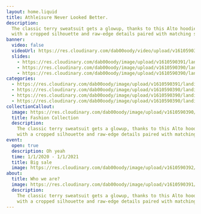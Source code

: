 ```yaml
---
layout: home.liquid
title: Athleisure Never Looked Better.
description:
  The classic terry sweatsuit gets a glowup, thanks to this Alto hoodie
  with a cropped silhouette and raw-edge details paired with matching sweatpants.
banner:
  video: false
  videoUrl: https://res.cloudinary.com/dab00oody/video/upload/v1610590394/landing/video_sna4xd.mp4
  slides:
    - https://res.cloudinary.com/dab00oody/image/upload/v1610590391/landing/shirt_o0xgau.jpg
    - https://res.cloudinary.com/dab00oody/image/upload/v1610590390/landing/shoes_sdgvjc.webp
    - https://res.cloudinary.com/dab00oody/image/upload/v1610590390/landing/shoes_dh2q8u.jpg
categories:
  - https://res.cloudinary.com/dab00oody/image/upload/v1610590391/landing/shirt_o0xgau.jpg
  - https://res.cloudinary.com/dab00oody/image/upload/v1610590390/landing/shoes_sdgvjc.webp
  - https://res.cloudinary.com/dab00oody/image/upload/v1610590390/landing/shoes_dh2q8u.jpg
  - https://res.cloudinary.com/dab00oody/image/upload/v1610590390/landing/shoes_dh2q8u.jpg
collectionCallout:
  image: https://res.cloudinary.com/dab00oody/image/upload/v1610590390/landing/shoes_dh2q8u.jpg
  title: Fashion Collection
  description:
    The classic terry sweatsuit gets a glowup, thanks to this Alto hoodie
    with a cropped silhouette and raw-edge details paired with matching sweatpants.
event:
  open: true
  description: Oh yeah
  time: 1/1/2020 - 1/1/2021
  title: Big sale
  image: https://res.cloudinary.com/dab00oody/image/upload/v1610590392/landing/sale_n6z1o3.png
about:
  title: Who we are?
  image: https://res.cloudinary.com/dab00oody/image/upload/v1610590391/landing/shirt_o0xgau.jpg
  description:
    The classic terry sweatsuit gets a glowup, thanks to this Alto hoodie
    with a cropped silhouette and raw-edge details paired with matching sweatpants.
---
```

